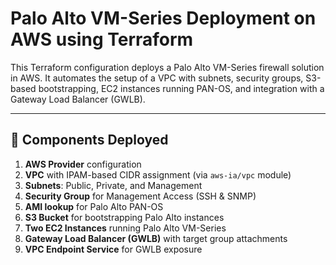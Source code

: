 # Palo Alto VM-Series Deployment on AWS using Terraform

This Terraform configuration deploys a Palo Alto VM-Series firewall solution in AWS. It automates the setup of a VPC with subnets, security groups, S3-based bootstrapping, EC2 instances running PAN-OS, and integration with a Gateway Load Balancer (GWLB).

---

## 🧰 Components Deployed

1. **AWS Provider** configuration
2. **VPC** with IPAM-based CIDR assignment (via `aws-ia/vpc` module)
3. **Subnets**: Public, Private, and Management
4. **Security Group** for Management Access (SSH & SNMP)
5. **AMI lookup** for Palo Alto PAN-OS
6. **S3 Bucket** for bootstrapping Palo Alto instances
7. **Two EC2 Instances** running Palo Alto VM-Series
8. **Gateway Load Balancer (GWLB)** with target group attachments
9. **VPC Endpoint Service** for GWLB exposure

